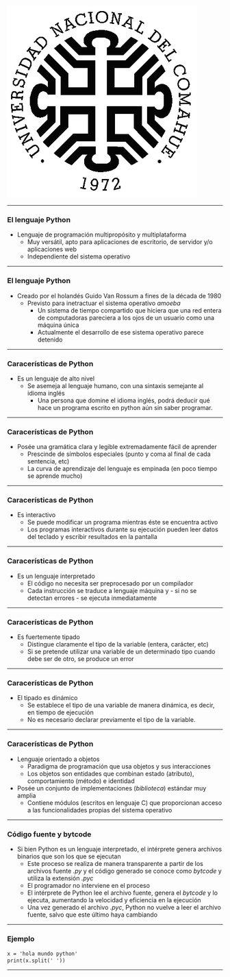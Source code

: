 
![logo](./images/LOGOUNC.gif)

---

### El lenguaje Python

 * Lenguaje de programación multipropósito y multiplataforma
    * Muy versátil, apto para aplicaciones de escritorio, de servidor y/o aplicaciones web
    * Independiente del sistema operativo

---

### El lenguaje Python

 * Creado por el holandés Guido Van Rossum a fines de la década de 1980
    * Previsto para inetractuar el sistema operativo _amoeba_
        * Un sistema de tiempo compartido que hiciera que una red entera de computadoras pareciera a los ojos de un usuario como una máquina única
        * Actualmente el desarrollo de ese sistema operativo parece detenido

---

### Caracerísticas de Python

 * Es un lenguaje de alto nivel
    * Se asemeja al lenguaje humano, con una sintaxis semejante al idioma inglés
        * Una persona que domine el idioma inglés, podrá deducir qué hace un programa escrito en python aún sin saber programar.

---

### Caracerísticas de Python

 * Posée una gramática clara y legible extremadamente fácil de aprender
     * Prescinde de símbolos especiales (punto y coma al final de cada sentencia, etc)
     * La curva de aprendizaje del lenguaje es empinada (en poco tiempo se aprende mucho)

---

### Caracerísticas de Python

 * Es interactivo
     * Se puede modificar un programa mientras éste se encuentra activo
     * Los programas interactivos durante su ejecución pueden leer datos del teclado y escribir resultados en la pantalla

---

### Caracerísticas de Python

 * Es un lenguaje interpretado
     * El código no necesita ser preprocesado por un compilador
     * Cada instrucción se traduce a lenguaje máquina y - si no se detectan errores - se ejecuta inmediatamente

---

### Caracerísticas de Python

 * Es fuertemente tipado
    * Distingue claramente el tipo de la variable (entera, carácter, etc)
    * Si se pretende utilizar una variable de un determinado tipo cuando debe ser de otro, se produce un error

---

### Caracerísticas de Python

 * El tipado es dinámico
    * Se establece el tipo de una variable de manera dinámica, es decir, en tiempo de ejecución
    * No es necesario declarar previamente el tipo de la variable.
 
---

### Caracerísticas de Python

 * Lenguaje orientado a objetos
    * Paradigma de programación que usa objetos y sus interacciones
    * Los objetos son entidades que combinan estado (atributo), comportamiento (método) e identidad
 * Posée un conjunto de implementaciones (_biblioteca_) estándar muy amplia
    *  Contiene módulos (escritos en lenguaje C) que proporcionan acceso a las funcionalidades propias del sistema operativo

---

### Código fuente y bytcode

 * Si bien Python es un lenguaje interpretado, el intérprete genera archivos binarios que son los que se ejecutan
    * Este proceso se realiza de manera transparente a partir de los archivos fuente _.py_ y el código generado se conoce como _bytcode_ y utiliza la extensión _.pyc_
    * El programador no interviene en el proceso
    * El intérprete de Python lee el archivo fuente, genera el _bytcode_ y lo ejecuta, aumentando la velocidad y eficiencia en la ejecución
    * Una vez generado el archivo _.pyc_, Python no vuelve a leer el archivo fuente, salvo que este último haya cambiando

---

### Ejemplo

```{python}
x = 'hola mundo python'
print(x.split(' '))

```
---
